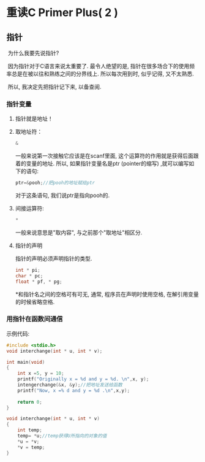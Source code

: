 # 重读C Primer Plus( 2 )

## 指针

​	为什么我要先说指针?

​	因为指针对于C语言来说太重要了. 最令人绝望的是, 指针在很多场合下的使用频率总是在被以往和熟练之间的分界线上. 所以每次用到时, 似乎记得, 又不太熟悉. 

​	所以, 我决定先把指针记下来, 以备查阅. 

### 指针变量

1. 指针就是地址！

2. 取地址符：

   ```c
   &
   ```

   一般来说第一次接触它应该是在scanf里面, 这个运算符的作用就是获得后面跟着的变量的地址. 所以, 如果指针变量名是ptr (pointer的缩写) ,就可以编写如下的语句:

   ```c
   ptr=&pooh;//把pooh的地址赋给ptr
   ```

   对于这条语句, 我们说ptr是指向pooh的. 

3. 间接运算符:

   ```c
   *
   ```

   一般来说意思是"取内容", 与之前那个"取地址"相区分. 

4. 指针的声明

   指针的声明必须声明指针的类型. 

   ```c
   int * pi;
   char * pc;
   float * pf, * pg;
   ```

   *和指针名之间的空格可有可无, 通常, 程序员在声明时使用空格, 在解引用变量的时候省略空格. 

   

### 用指针在函数间通信

示例代码:

```c
#include <stdio.h>
void interchange(int * u, int * v);

int main(void)
{
    int x =5, y = 10;
    printf("Originally x = %d and y = %d. \n",x, y);
    intengerchange(&x, &y);//把地址发送给函数
    printf("Now, x =% d and y = %d .\n",x,y);
    
    return 0;
}

void interchange(int * u, int * v)
{
    int temp;
    temp= *u;//temp获得U所指向的对象的值
    *u = *v;
    *v = temp;
}
```

